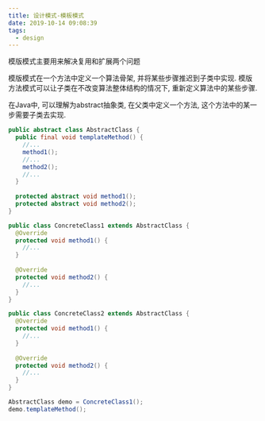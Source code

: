 ```yaml
---
title: 设计模式-模板模式
date: 2019-10-14 09:08:39
tags:
  - design
---
```


模版模式主要用来解决复用和扩展两个问题

模版模式在一个方法中定义一个算法骨架, 并将某些步骤推迟到子类中实现. 模版方法模式可以让子类在不改变算法整体结构的情况下, 重新定义算法中的某些步骤.

在Java中, 可以理解为abstract抽象类, 在父类中定义一个方法, 这个方法中的某一步需要子类去实现.

```java
public abstract class AbstractClass {
  public final void templateMethod() {
    //...
    method1();
    //...
    method2();
    //...
  }
  
  protected abstract void method1();
  protected abstract void method2();
}

public class ConcreteClass1 extends AbstractClass {
  @Override
  protected void method1() {
    //...
  }
  
  @Override
  protected void method2() {
    //...
  }
}

public class ConcreteClass2 extends AbstractClass {
  @Override
  protected void method1() {
    //...
  }
  
  @Override
  protected void method2() {
    //...
  }
}

AbstractClass demo = ConcreteClass1();
demo.templateMethod();
```
